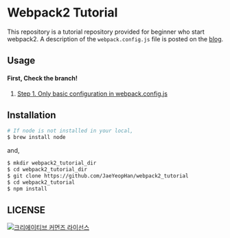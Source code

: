 # Webpack2 Tutorial
This repository is a tutorial repository provided for beginner who start webpack2.
A description of the `webpack.config.js` file is posted on the [blog](https://jaeyeophan.github.io/).

## Usage
#### First, Check the branch!
1. [Step 1. Only basic configuration in webpack.config.js](https://github.com/JaeYeopHan/webpack2_tutorial/tree/Step-1)

## Installation
```bash
# If node is not installed in your local,
$ brew install node 
```
and,
```bash
$ mkdir webpack2_tutorial_dir
$ cd webpack2_tutorial_dir
$ git clone https://github.com/JaeYeopHan/webpack2_tutorial
$ cd webpack2_tutorial
$ npm install
```
## LICENSE
<a rel="license" href="http://creativecommons.org/licenses/by/4.0/"><img alt="크리에이티브 커먼즈 라이선스" style="border-width:0" src="https://i.creativecommons.org/l/by/4.0/88x31.png" /></a>
